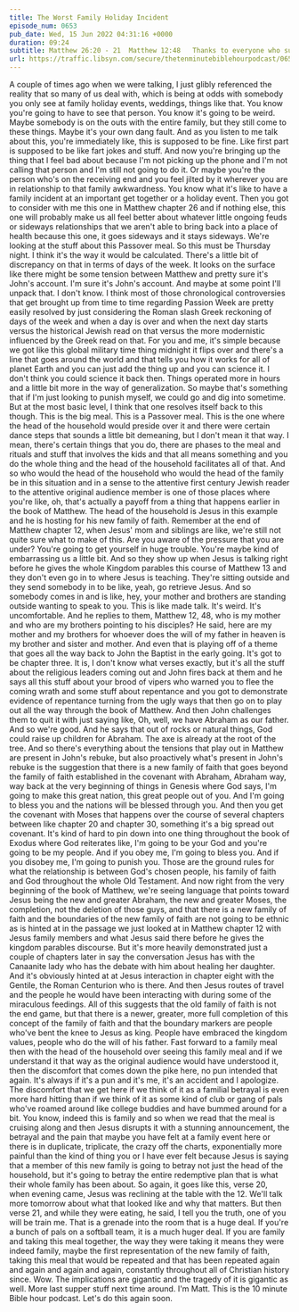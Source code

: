 ```yaml
---
title: The Worst Family Holiday Incident
episode_num: 0653
pub_date: Wed, 15 Jun 2022 04:31:16 +0000
duration: 09:24
subtitle: Matthew 26:20 - 21  Matthew 12:48   Thanks to everyone who supports TMBH at  You're the reason we can all do this together!  Music written and performed by .
url: https://traffic.libsyn.com/secure/thetenminutebiblehourpodcast/0653_-_The_Worst_Family_Holiday_Incident.mp3
---
```


 A couple of times ago when we were talking, I just glibly referenced the reality that so many of us deal with, which is being at odds with somebody you only see at family holiday events, weddings, things like that. You know you're going to have to see that person. You know it's going to be weird. Maybe somebody is on the outs with the entire family, but they still come to these things. Maybe it's your own dang fault. And as you listen to me talk about this, you're immediately like, this is supposed to be fine. Like first part is supposed to be like fart jokes and stuff. And now you're bringing up the thing that I feel bad about because I'm not picking up the phone and I'm not calling that person and I'm still not going to do it. Or maybe you're the person who's on the receiving end and you feel jilted by it wherever you are in relationship to that family awkwardness. You know what it's like to have a family incident at an important get together or a holiday event. Then you got to consider with me this one in Matthew chapter 26 and if nothing else, this one will probably make us all feel better about whatever little ongoing feuds or sideways relationships that we aren't able to bring back into a place of health because this one, it goes sideways and it stays sideways. We're looking at the stuff about this Passover meal. So this must be Thursday night. I think it's the way it would be calculated. There's a little bit of discrepancy on that in terms of days of the week. It looks on the surface like there might be some tension between Matthew and pretty sure it's John's account. I'm sure it's John's account. And maybe at some point I'll unpack that. I don't know. I think most of those chronological controversies that get brought up from time to time regarding Passion Week are pretty easily resolved by just considering the Roman slash Greek reckoning of days of the week and when a day is over and when the next day starts versus the historical Jewish read on that versus the more modernistic influenced by the Greek read on that. For you and me, it's simple because we got like this global military time thing midnight it flips over and there's a line that goes around the world and that tells you how it works for all of planet Earth and you can just add the thing up and you can science it. I don't think you could science it back then. Things operated more in hours and a little bit more in the way of generalization. So maybe that's something that if I'm just looking to punish myself, we could go and dig into sometime. But at the most basic level, I think that one resolves itself back to this though. This is the big meal. This is a Passover meal. This is the one where the head of the household would preside over it and there were certain dance steps that sounds a little bit demeaning, but I don't mean it that way. I mean, there's certain things that you do, there are phases to the meal and rituals and stuff that involves the kids and that all means something and you do the whole thing and the head of the household facilitates all of that. And so who would the head of the household who would the head of the family be in this situation and in a sense to the attentive first century Jewish reader to the attentive original audience member is one of those places where you're like, oh, that's actually a payoff from a thing that happens earlier in the book of Matthew. The head of the household is Jesus in this example and he is hosting for his new family of faith. Remember at the end of Matthew chapter 12, when Jesus' mom and siblings are like, we're still not quite sure what to make of this. Are you aware of the pressure that you are under? You're going to get yourself in huge trouble. You're maybe kind of embarrassing us a little bit. And so they show up when Jesus is talking right before he gives the whole Kingdom parables this course of Matthew 13 and they don't even go in to where Jesus is teaching. They're sitting outside and they send somebody in to be like, yeah, go retrieve Jesus. And so somebody comes in and is like, hey, your mother and brothers are standing outside wanting to speak to you. This is like made talk. It's weird. It's uncomfortable. And he replies to them, Matthew 12, 48, who is my mother and who are my brothers pointing to his disciples? He said, here are my mother and my brothers for whoever does the will of my father in heaven is my brother and sister and mother. And even that is playing off of a theme that goes all the way back to John the Baptist in the early going. It's got to be chapter three. It is, I don't know what verses exactly, but it's all the stuff about the religious leaders coming out and John fires back at them and he says all this stuff about your brood of vipers who warned you to flee the coming wrath and some stuff about repentance and you got to demonstrate evidence of repentance turning from the ugly ways that then go on to play out all the way through the book of Matthew. And then John challenges them to quit it with just saying like, Oh, well, we have Abraham as our father. And so we're good. And he says that out of rocks or natural things, God could raise up children for Abraham. The axe is already at the root of the tree. And so there's everything about the tensions that play out in Matthew are present in John's rebuke, but also proactively what's present in John's rebuke is the suggestion that there is a new family of faith that goes beyond the family of faith established in the covenant with Abraham, Abraham way, way back at the very beginning of things in Genesis where God says, I'm going to make this great nation, this great people out of you. And I'm going to bless you and the nations will be blessed through you. And then you get the covenant with Moses that happens over the course of several chapters between like chapter 20 and chapter 30, something it's a big spread out covenant. It's kind of hard to pin down into one thing throughout the book of Exodus where God reiterates like, I'm going to be your God and you're going to be my people. And if you obey me, I'm going to bless you. And if you disobey me, I'm going to punish you. Those are the ground rules for what the relationship is between God's chosen people, his family of faith and God throughout the whole Old Testament. And now right from the very beginning of the book of Matthew, we're seeing language that points toward Jesus being the new and greater Abraham, the new and greater Moses, the completion, not the deletion of those guys, and that there is a new family of faith and the boundaries of the new family of faith are not going to be ethnic as is hinted at in the passage we just looked at in Matthew chapter 12 with Jesus family members and what Jesus said there before he gives the kingdom parables discourse. But it's more heavily demonstrated just a couple of chapters later in say the conversation Jesus has with the Canaanite lady who has the debate with him about healing her daughter. And it's obviously hinted at at Jesus interaction in chapter eight with the Gentile, the Roman Centurion who is there. And then Jesus routes of travel and the people he would have been interacting with during some of the miraculous feedings. All of this suggests that the old family of faith is not the end game, but that there is a newer, greater, more full completion of this concept of the family of faith and that the boundary markers are people who've bent the knee to Jesus as king. People have embraced the kingdom values, people who do the will of his father. Fast forward to a family meal then with the head of the household over seeing this family meal and if we understand it that way as the original audience would have understood it, then the discomfort that comes down the pike here, no pun intended that again. It's always if it's a pun and it's me, it's an accident and I apologize. The discomfort that we get here if we think of it as a familial betrayal is even more hard hitting than if we think of it as some kind of club or gang of pals who've roamed around like college buddies and have bummed around for a bit. You know, indeed this is family and so when we read that the meal is cruising along and then Jesus disrupts it with a stunning announcement, the betrayal and the pain that maybe you have felt at a family event here or there is in duplicate, triplicate, the crazy off the charts, exponentially more painful than the kind of thing you or I have ever felt because Jesus is saying that a member of this new family is going to betray not just the head of the household, but it's going to betray the entire redemptive plan that is what their whole family has been about. So again, it goes like this, verse 20, when evening came, Jesus was reclining at the table with the 12. We'll talk more tomorrow about what that looked like and why that matters. But then verse 21, and while they were eating, he said, I tell you the truth, one of you will be train me. That is a grenade into the room that is a huge deal. If you're a bunch of pals on a softball team, it is a much huger deal. If you are family and taking this meal together, the way they were taking it means they were indeed family, maybe the first representation of the new family of faith, taking this meal that would be repeated and that has been repeated again and again and again and again, constantly throughout all of Christian history since. Wow. The implications are gigantic and the tragedy of it is gigantic as well. More last supper stuff next time around. I'm Matt. This is the 10 minute Bible hour podcast. Let's do this again soon.